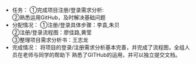  - 任务：
①完成项目注册/登录需求分析:<br>
②熟悉运用GitHub，及时解决基础问题
 - 分配情况：
①注册/登录具体步骤：李袁,朱贝<br>
②注册/登录流程图：廖佳路,黄莹 <br>
③整理项目需求分析书：王志龙
 - 完成情况：
将项目的登录/注册需求分析基本完善，并完成了流程图，全组人员在老师与同学的帮助下
熟悉了GITHub的运用，并可以独立提交文档。